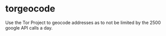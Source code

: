 torgeocode
==========

Use the Tor Project to geocode addresses as to not be limited by the 2500 google API calls a day.
